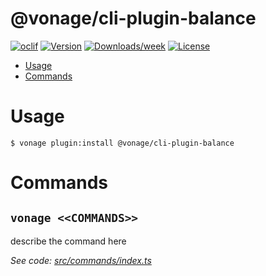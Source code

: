# @vonage/cli-plugin-balance

[![oclif](https://img.shields.io/badge/cli-oclif-brightgreen.svg)](https://oclif.io)
[![Version](https://img.shields.io/npm/v/@vonage/cli-plugin-balance.svg)](https://npmjs.org/balance/@vonage/cli-plugin-balance)
[![Downloads/week](https://img.shields.io/npm/dw/@vonage/cli-plugin-balance.svg)](https://npmjs.org/balance/@vonage/cli-plugin-balance)
[![License](https://img.shields.io/npm/l/@vonage/cli-plugin-balance.svg)](https://github.com/Vonage/vonage-cli/blob/master/balances/balance/balance.json)

<!-- toc -->

-   [Usage](#usage)
-   [Commands](#commands)
<!-- tocstop -->

# Usage

<!-- usage -->

```sh-session
$ vonage plugin:install @vonage/cli-plugin-balance
```

<!-- usagestop -->

# Commands

<!-- commands -->

## `vonage <<COMMANDS>>`

describe the command here

_See code: [src/commands/index.ts](https://github.com/Vonage/cli-plugin-auth/blob/v0.0.0/src/commands/hello.ts)_

<!-- commandsstop -->
